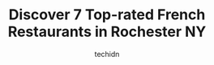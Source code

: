 ---
layout: ampstory
image: https://i0.wp.com/www.depkes.org/wp-content/uploads/2023/06/french-restaurants-0-in-rochester-ny-1685793556.jpeg?resize=640,853
author: techidn
featured: false
description: Discover the impressive array of French Restaurants options in Rochester NY, where you can find 7 of the largest French Restaurants establishments in the area. From renowned classics to hidd
title: Discover 7 Top-rated French Restaurants in Rochester NY
cover:
   title: Discover 7 Top-rated French Restaurants in Rochester NY
   subtitle: Rickpate
   background: https://www.depkes.org/wp-content/uploads/2023/06/french-restaurants-0-in-rochester-ny-1685793556.jpeg

pages: 
 - layout: thirds
   top: <h1>#1 The Mad Hatter Restaurant & Bakery</h1>
   bottom: "<p>Amazing!!! Staff super friendly food is delicious and very filling portions. Also very nice little bakery selection in the front. I would say stop in ASAP and enjoy a bit</p>"
   background: https://www.depkes.org/wp-content/uploads/2023/06/french-restaurants-1-in-rochester-ny-1685793557.jpeg
   backgroundblur: true
 - layout: thirds
   top: <h1>#2 The French Quarter</h1>
   bottom: "<p>The food was pretty good! Server was very kind and knowledgeable about the menu.I have feedback for this establishment.-no kids meal or kid food whatsoever? Guys, we the </p>"
   background: https://www.depkes.org/wp-content/uploads/2023/06/french-restaurants-2-in-rochester-ny-1685793557.jpeg
   cta:
      link: https://www.depkes.org/blog/discover-7-top-rated-french-restaurants-in-rochester-ny/
      text: Discover 7 Top-rated French Restaurants in Rochester NY
 - layout: thirds
   top: <h1>#3 Roux</h1>
   bottom: "<p>688 Park Ave, Rochester, NY 14607, United States</p>"
   background: https://www.depkes.org/wp-content/uploads/2023/06/french-restaurants-3-in-rochester-ny-1685793558.jpeg
   cta:
      link: https://www.depkes.org/blog/discover-7-top-rated-french-restaurants-in-rochester-ny/
      text: Discover 7 Top-rated French Restaurants in Rochester NY
 - layout: thirds
   top: <h1>#4 Cure</h1>
   bottom: "<p>50 Rochester Public Market, Rochester, NY 14609, United States</p>"
   background: https://images.unsplash.com/photo-1534312527009-56c7016453e6?ixlib=rb-4.0.3&ixid=MnwxMjA3fDB8MHxwaG90by1wYWdlfHx8fGVufDB8fHx8&auto=format&fit=crop&w=640&h=853&q=80
   cta:
      link: https://www.depkes.org/blog/discover-7-top-rated-french-restaurants-in-rochester-ny/
      text: Discover 7 Top-rated French Restaurants in Rochester NY
 - layout: thirds
   top: <h1>#5 Atlas Eats</h1>
   bottom: "<p>2185 N Clinton Ave, Rochester, NY 14617, United States</p>"
   background: https://images.unsplash.com/photo-1541356665065-22676f35dd40?ixlib=rb-4.0.3&ixid=MnwxMjA3fDB8MHxwaG90by1wYWdlfHx8fGVufDB8fHx8&auto=format&fit=crop&w=640&h=853&q=80
   cta:
      link: https://www.depkes.org/blog/discover-7-top-rated-french-restaurants-in-rochester-ny/
      text: Discover 7 Top-rated French Restaurants in Rochester NY
 - layout: thirds
   top: <h1>#6 Panzaris Italian Bistro</h1>
   bottom: "<p>321 Exchange Blvd, Rochester, NY 14608, United States</p>"
   background: https://images.unsplash.com/photo-1533735380053-eb8d0759b24a?ixlib=rb-4.0.3&ixid=MnwxMjA3fDB8MHxwaG90by1wYWdlfHx8fGVufDB8fHx8&auto=format&fit=crop&w=640&h=853&q=80
   cta:
      link: https://www.depkes.org/blog/discover-7-top-rated-french-restaurants-in-rochester-ny/
      text: Discover 7 Top-rated French Restaurants in Rochester NY

 - layout: thirds
   middle: Continue reading...
   background: https://images.unsplash.com/photo-1552083974-186346191183?ixlib=rb-4.0.3&ixid=MnwxMjA3fDB8MHxwaG90by1wYWdlfHx8fGVufDB8fHx8&auto=format&fit=crop&w=640&h=853&q=80
   cta:
      link: https://www.depkes.org/blog/discover-7-top-rated-french-restaurants-in-rochester-ny/
      text: Discover 7 Top-rated French Restaurants in Rochester NY
      
---